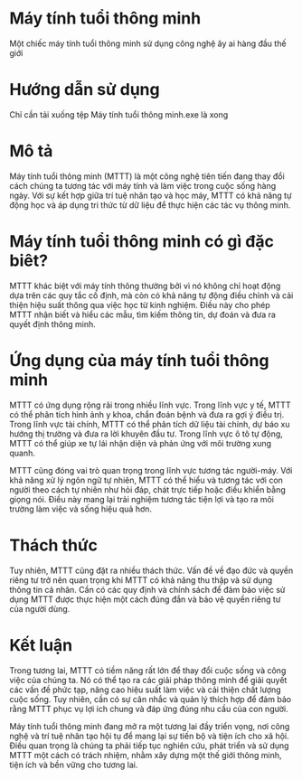 # Máy tính tuổi thông minh
Một chiếc máy tính tuổi thông minh sử dụng công nghệ ây ai hàng đầu thế giới

# Hướng dẫn sử dụng
Chỉ cần tải xuống tệp Máy tính tuổi thông minh.exe là xong



# Mô tả
Máy tính tuổi thông minh (MTTT) là một công nghệ tiên tiến đang thay đổi cách chúng ta tương tác với máy tính và làm việc trong cuộc sống hàng ngày. Với sự kết hợp giữa trí tuệ nhân tạo và học máy, MTTT có khả năng tự động học và áp dụng tri thức từ dữ liệu để thực hiện các tác vụ thông minh.

# Máy tính tuổi thông minh có gì đặc biêt?
MTTT khác biệt với máy tính thông thường bởi vì nó không chỉ hoạt động dựa trên các quy tắc cố định, mà còn có khả năng tự động điều chỉnh và cải thiện hiệu suất thông qua việc học từ kinh nghiệm. Điều này cho phép MTTT nhận biết và hiểu các mẫu, tìm kiếm thông tin, dự đoán và đưa ra quyết định thông minh.

# Ứng dụng của máy tính tuổi thông minh
MTTT có ứng dụng rộng rãi trong nhiều lĩnh vực. Trong lĩnh vực y tế, MTTT có thể phân tích hình ảnh y khoa, chẩn đoán bệnh và đưa ra gợi ý điều trị. Trong lĩnh vực tài chính, MTTT có thể phân tích dữ liệu tài chính, dự báo xu hướng thị trường và đưa ra lời khuyên đầu tư. Trong lĩnh vực ô tô tự động, MTTT có thể giúp xe tự lái nhận diện và phản ứng với môi trường xung quanh.

MTTT cũng đóng vai trò quan trọng trong lĩnh vực tương tác người-máy. Với khả năng xử lý ngôn ngữ tự nhiên, MTTT có thể hiểu và tương tác với con người theo cách tự nhiên như hỏi đáp, chát trực tiếp hoặc điều khiển bằng giọng nói. Điều này mang lại trải nghiệm tương tác tiện lợi và tạo ra môi trường làm việc và sống hiệu quả hơn.

# Thách thức
Tuy nhiên, MTTT cũng đặt ra nhiều thách thức. Vấn đề về đạo đức và quyền riêng tư trở nên quan trọng khi MTTT có khả năng thu thập và sử dụng thông tin cá nhân. Cần có các quy định và chính sách để đảm bảo việc sử dụng MTTT được thực hiện một cách đúng đắn và bảo vệ quyền riêng tư của người dùng.

# Kết luận
Trong tương lai, MTTT có tiềm năng rất lớn để thay đổi cuộc sống và công việc của chúng ta. Nó có thể tạo ra các giải pháp thông minh để giải quyết các vấn đề phức tạp, nâng cao hiệu suất làm việc và cải thiện chất lượng cuộc sống. Tuy nhiên, cần có sự cân nhắc và quản lý thích hợp để đảm bảo rằng MTTT phục vụ lợi ích chung và đáp ứng đúng nhu cầu của con người.

Máy tính tuổi thông minh đang mở ra một tương lai đầy triển vọng, nơi công nghệ và trí tuệ nhân tạo hội tụ để mang lại sự tiến bộ và tiện ích cho xã hội. Điều quan trọng là chúng ta phải tiếp tục nghiên cứu, phát triển và sử dụng MTTT một cách có trách nhiệm, nhằm xây dựng một thế giới thông minh, tiện ích và bền vững cho tương lai.
